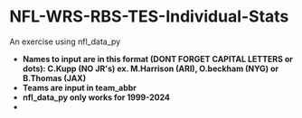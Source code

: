 # NFL-WRS-RBS-TES-Individual-Stats
An exercise using nfl_data_py 
*   **Names to input are in this format (DONT FORGET CAPITAL LETTERS or dots): C.Kupp (NO JR's) ex. M.Harrison (ARI), O.beckham (NYG) or B.Thomas (JAX)**
*   **Teams are input in team_abbr**
*   **nfl_data_py only works for 1999-2024**
*   
